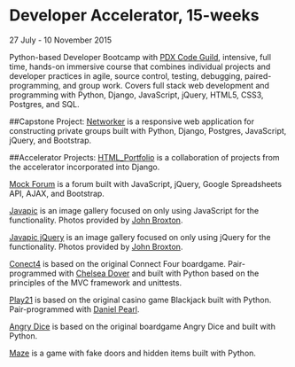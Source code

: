 # Developer Accelerator, 15-weeks

27 July - 10 November 2015

Python-based Developer Bootcamp with [PDX Code Guild](https://pdxcodeguild.com), intensive, full time, hands-on immersive course that combines individual projects and developer practices in agile, source control, testing, debugging, paired-programming, and group work. Covers full stack web development and programming with Python, Django, JavaScript, jQuery, HTML5, CSS3, Postgres, and SQL.

##Capstone Project: 
[Networker](https://github.com/williamsmichael/networker) is a responsive web application for constructing private groups built with Python, Django, Postgres, JavaScript, jQuery, and Bootstrap. 

##Accelerator Projects:
[HTML_Portfolio](https://github.com/PDXDevCampJuly/michael_devCamp/tree/master/django/html_portfolio) is a collaboration of projects from the accelerator incorporated into Django.

[Mock Forum](https://github.com/PDXDevCampJuly/michael_devCamp/tree/master/html_css_js/mockForum) is a forum built with JavaScript, jQuery, Google Spreadsheets API, AJAX, and Bootstrap.

[Javapic](https://github.com/PDXDevCampJuly/michael_devCamp/tree/master/django/html_portfolio/javapic) is an image gallery focused on only using JavaScript for the functionality. Photos provided by [John Broxton](https://github.com/johnbroxton).

[Javapic jQuery](https://github.com/PDXDevCampJuly/michael_devCamp/tree/master/django/html_portfolio/javapic_jquery) is an image gallery focused on only using jQuery for the functionality. Photos provided by [John Broxton](https://github.com/johnbroxton).

[Conect4](https://github.com/PDXDevCampJuly/michael_devCamp/tree/master/python/Conect4_game) is based on the original Connect Four boardgame. Pair-programmed with [Chelsea Dover](https://github.com/Chelsea-Dover) and built with Python based on the principles of the MVC framework and unittests.

[Play21](https://github.com/PDXDevCampJuly/michael_devCamp/blob/master/python/Play21.py) is based on the original casino game Blackjack built with Python. Pair-programmed with [Daniel Pearl](https://github.com/Danielpearl).

[Angry Dice](https://github.com/PDXDevCampJuly/michael_devCamp/blob/master/python/dice/angry_dice.py) is based on the original boardgame Angry Dice and built with Python.

[Maze](https://github.com/PDXDevCampJuly/michael_devCamp/blob/master/python/maze.py) is a game with fake doors and hidden items built with Python.
